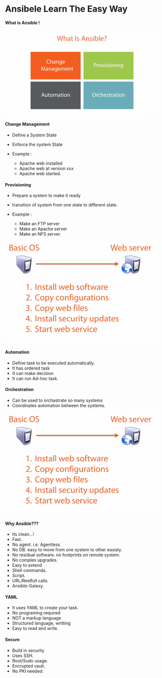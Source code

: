 # Ansibele Learn The Easy Way

#### What is Ansible !

![Image ](https://github.com/NileshChandekar/ansible_learn_the_easy_way/blob/master/images/a1.png)

#### Change Management

  * Define a System State
  * Enforce the system State
  * Example :

    * Apache web installed
    * Apache web at version xxx
    * Apache web started.

#### Provisioning

  * Prepare a system to make it ready
  * transition of system from one state to different state.
  * Example :

    * Make an FTP server
    * Make an Apache server
    * Make an NFS server.

![Image ](https://github.com/NileshChandekar/ansible_learn_the_easy_way/blob/master/images//a2.png)

#### Automation

  * Define task to be executed automatically.
  * It has ordered task
  * It can make decision
  * It can run Ad-hoc task.

#### Orchestration

  * Can be used to orchastrate so many systems
  * Coordinates automation between the systems.

![Image ](https://github.com/NileshChandekar/ansible_learn_the_easy_way/blob/master/images//a2.png)


#### Why Ansible???

  * Its clean...!
  * Fast.
  * No agent. i.e. Agentless
  * No DB. easy to move from one system to other easialy.
  * No residual software. no footprints on remote system.
  * No complex upgrades.
  * Easy to extend
  * Shell commands.
  * Script.
  * URL/Restfull calls.
  * Ansible-Galaxy.

#### YAML

  * It uses YAML to create your task.
  * No programing required
  * NOT a markup language
  * Structured language, writting
  * Easy to read and write.

#### Secure

  * Build in security
  * Uses SSH.
  * Root/Sudo usage.
  * Encrupted vault.
  * No PKI needed.

  
